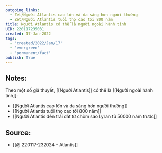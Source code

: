 ```yaml
---
outgoing_links:
  - Zet/Người Atlantis cao lớn và da sáng hơn người thường
  - Zet/Người Atlantis tuổi thọ cao tới 800 năm
title: Người Atlantis có thể là người ngoài hành tinh
UID: 220117235031
created: 17-Jan-2022
tags:
  - 'created/2022/Jan/17'
  - 'evergreen'
  - 'permanent/fact'
publish: True
---
```

## Notes:
Theo một số giả thuyết,  [[Người Atlantis]] có thể là [[Người ngoài hành tinh]]:

- [[Người Atlantis cao lớn và da sáng hơn người thường]]
- [[Người Atlantis tuổi thọ cao tới 800 năm]]
- [[Người Atlantis đến trái đất từ chòm sao Lyran từ 50000 năm trước]]

## Source:
- [[@ 220117-232024 - Atlantis]]


